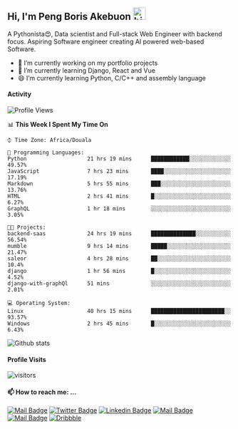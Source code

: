  ## Hi, I'm Peng Boris Akebuon <img src="https://user-images.githubusercontent.com/1303154/88677602-1635ba80-d120-11ea-84d8-d263ba5fc3c0.gif" width="28px" alt="hi">

 A Pythonista😍, Data scientist and Full-stack Web Engineer with backend focus. Aspiring Software engineer creating AI powered web-based Software.
- 🔭 I’m currently working on my portfolio projects
- 🌱 I’m currently learning Django, React and Vue
- 😄 I’m currently learning Python, C/C++ and assembly language

#### Activity
<!--START_SECTION:waka-->
![Profile Views](http://img.shields.io/badge/Profile%20Views-19-blue)

📊 **This Week I Spent My Time On** 

```text
⌚︎ Time Zone: Africa/Douala

💬 Programming Languages: 
Python                   21 hrs 19 mins      ████████████░░░░░░░░░░░░░   49.57% 
JavaScript               7 hrs 23 mins       ████░░░░░░░░░░░░░░░░░░░░░   17.19% 
Markdown                 5 hrs 55 mins       ███░░░░░░░░░░░░░░░░░░░░░░   13.76% 
HTML                     2 hrs 41 mins       █░░░░░░░░░░░░░░░░░░░░░░░░   6.27% 
GraphQL                  1 hr 18 mins        ░░░░░░░░░░░░░░░░░░░░░░░░░   3.05%

🐱‍💻 Projects: 
backend-saas             24 hrs 19 mins      ██████████████░░░░░░░░░░░   56.54% 
mumble                   9 hrs 14 mins       █████░░░░░░░░░░░░░░░░░░░░   21.47% 
saleor                   4 hrs 28 mins       ██░░░░░░░░░░░░░░░░░░░░░░░   10.4% 
django                   1 hr 56 mins        █░░░░░░░░░░░░░░░░░░░░░░░░   4.52% 
django-with-graphQl      51 mins             ░░░░░░░░░░░░░░░░░░░░░░░░░   2.01%

💻 Operating System: 
Linux                    40 hrs 15 mins      ███████████████████████░░   93.57% 
Windows                  2 hrs 45 mins       █░░░░░░░░░░░░░░░░░░░░░░░░   6.43%

```


<!--END_SECTION:waka-->


![Github stats](https://github-readme-stats.vercel.app/api?username=itzomen&theme=vue&show_icons=true&count_private=true)
 
 #### Profile Visits 

![visitors](https://visitor-badge.glitch.me/badge?page_id=itzomen)

#### 📫 How to reach me: ...

[![Mail Badge](https://img.shields.io/badge/-itzomen-c0392b?style=flat&labelColor=c0392b&logo=gmail&logoColor=white)](mailto:peng.akebuon2468@gmail.com)
[![Twitter Badge](https://img.shields.io/badge/-@itz_omen-1ca0f1?style=flat&labelColor=1ca0f1&logo=twitter&logoColor=white&link=https://twitter.com/itz_omen)](https://twitter.com/itz_omen/) [![Linkedin Badge](https://img.shields.io/badge/-Peng_Boris_Akebuon-0e76a8?style=flat&labelColor=0e76a8&logo=linkedin&logoColor=white)](https://www.linkedin.com/in/peng-boris-akebuon-0b8ba0195/)
 [![Mail Badge](https://img.shields.io/badge/-Academy_Omen-e74c3c?style=flat&labelColor=e74c3c&logo=youtube&logoColor=white)](https://www.youtube.com/channel/UCknaAfNfqKQDQFnqP2zMA6A)  [![Mail Badge](https://img.shields.io/badge/-@itz_an_omen-5851DB?style=flat&labelColor=5851DB&logo=instagram&logoColor=white)](https://instagram.com/itz_an_omen)  [![Dribbble](https://img.shields.io/badge/-itzomen-ea4c89?style=flat&label&logo=dribbble&logoColor=white)](https://dribbble.com/itzomen)
